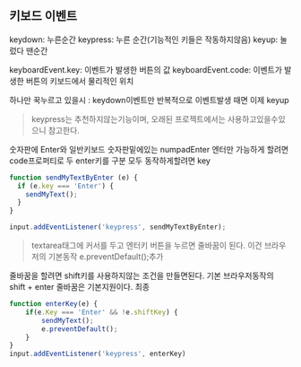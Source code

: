 ## 키보드 이벤트
keydown: 누른순간
keypress: 누른 순간(기능적인 키들은 작동하지않음)
keyup: 눌렀다 땐순간

keyboardEvent.key: 이벤트가 발생한 버튼의 값
keyboardEvent.code: 이벤트가 발생한 버튼의 키보드에서 물리적인 위치

하나만 꾹누르고 있을시 : keydown이벤트만 반복적으로 이벤트발생 때면 이제 keyup
>keypress는 추천하지않는기능이며, 오래된 프로젝트에서는 사용하고있을수있으니 참고한다.

숫자판에 Enter와 일반키보드 숫자판밑에있는 numpadEnter
엔터만 가능하게 할려면 code프로퍼티로 두 enter키를 구분
모두 동작하게할려면 key
```js
function sendMyTextByEnter (e) {
  if (e.key === 'Enter') {
    sendMyText();
  }
}

input.addEventListener('keypress', sendMyTextByEnter);
```
>textarea태그에 커서를 두고 엔터키 버튼을 누르면 줄바꿈이 된다. 이건 브라우저의 기본동작
>e.preventDefault();추가

줄바꿈을 할려면 shift키를 사용하지않는 조건을 만들면된다.
기본 브라우저동작의 shift + enter 줄바꿈은 기본지원이다.
최종
```js
function enterKey(e) {
	if(e.Key === 'Enter' && !e.shiftKey) {
		sendMyText();
		e.preventDefault();
	}
}
input.addEventListener('keypress', enterKey)
```
```